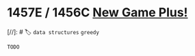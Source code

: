 # **1457E / 1456C** [New Game Plus!](https://codeforces.com/contest/1457/problem/E)

[//]: # 🏷 `data structures` `greedy`

```
TODO
```
